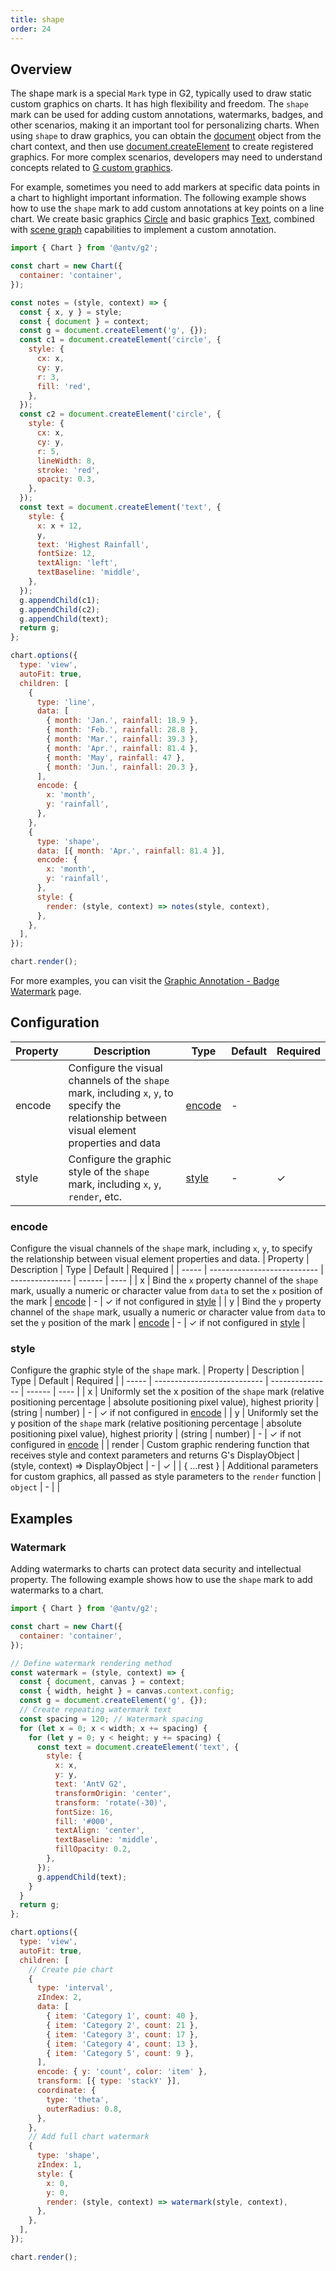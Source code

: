 ```yaml
---
title: shape
order: 24
---
```


## Overview

The shape mark is a special `Mark` type in G2, typically used to draw static custom graphics on charts. It has high flexibility and freedom. The `shape` mark can be used for adding custom annotations, watermarks, badges, and other scenarios, making it an important tool for personalizing charts. When using `shape` to draw graphics, you can obtain the [document](https://g.antv.antgroup.com/api/builtin-objects/document) object from the chart context, and then use [document.createElement](https://g.antv.antgroup.com/api/builtin-objects/document#createelement) to create registered graphics. For more complex scenarios, developers may need to understand concepts related to [G custom graphics](https://g.antv.antgroup.com/guide/advanced-topics/custom-element).

For example, sometimes you need to add markers at specific data points in a chart to highlight important information. The following example shows how to use the `shape` mark to add custom annotations at key points on a line chart. We create basic graphics [Circle](https://g.antv.antgroup.com/api/basic/circle) and basic graphics [Text](https://g.antv.antgroup.com/api/basic/text), combined with [scene graph](https://g.antv.antgroup.com/api/canvas/scenegraph-lifecycle) capabilities to implement a custom annotation.

```js | ob {  pin: false , autoMount: true }
import { Chart } from '@antv/g2';

const chart = new Chart({
  container: 'container',
});

const notes = (style, context) => {
  const { x, y } = style;
  const { document } = context;
  const g = document.createElement('g', {});
  const c1 = document.createElement('circle', {
    style: {
      cx: x,
      cy: y,
      r: 3,
      fill: 'red',
    },
  });
  const c2 = document.createElement('circle', {
    style: {
      cx: x,
      cy: y,
      r: 5,
      lineWidth: 8,
      stroke: 'red',
      opacity: 0.3,
    },
  });
  const text = document.createElement('text', {
    style: {
      x: x + 12,
      y,
      text: 'Highest Rainfall',
      fontSize: 12,
      textAlign: 'left',
      textBaseline: 'middle',
    },
  });
  g.appendChild(c1);
  g.appendChild(c2);
  g.appendChild(text);
  return g;
};

chart.options({
  type: 'view',
  autoFit: true,
  children: [
    {
      type: 'line',
      data: [
        { month: 'Jan.', rainfall: 18.9 },
        { month: 'Feb.', rainfall: 28.8 },
        { month: 'Mar.', rainfall: 39.3 },
        { month: 'Apr.', rainfall: 81.4 },
        { month: 'May', rainfall: 47 },
        { month: 'Jun.', rainfall: 20.3 },
      ],
      encode: {
        x: 'month',
        y: 'rainfall',
      },
    },
    {
      type: 'shape',
      data: [{ month: 'Apr.', rainfall: 81.4 }],
      encode: {
        x: 'month',
        y: 'rainfall',
      },
      style: {
        render: (style, context) => notes(style, context),
      },
    },
  ],
});

chart.render();
```

For more examples, you can visit the [Graphic Annotation - Badge Watermark](/en/examples/annotation/shape#watermark) page.

## Configuration

| Property | Description                                                                                         | Type              | Default | Required |
| -------- | --------------------------------------------------------------------------------------------------- | ----------------- | ------- | -------- |
| encode   | Configure the visual channels of the `shape` mark, including `x`, `y`, to specify the relationship between visual element properties and data | [encode](#encode) | -       |          |
| style    | Configure the graphic style of the `shape` mark, including `x`, `y`, `render`, etc.                | [style](#style)   | -       | ✓        |

### encode

Configure the visual channels of the `shape` mark, including `x`, `y`, to specify the relationship between visual element properties and data.
| Property | Description | Type | Default | Required |
| ----- | --------------------------- | --------------- | ------ | ---- |
| x | Bind the `x` property channel of the `shape` mark, usually a numeric or character value from `data` to set the `x` position of the mark | [encode](/en/manual/core/encode) | - | ✓ if not configured in [style](#style) |
| y | Bind the `y` property channel of the `shape` mark, usually a numeric or character value from `data` to set the `y` position of the mark | [encode](/en/manual/core/encode) | - | ✓ if not configured in [style](#style) |

### style

Configure the graphic style of the `shape` mark.
| Property | Description | Type | Default | Required |
| ----- | --------------------------- | --------------- | ------ | ---- |
| x | Uniformly set the x position of the `shape` mark (relative positioning percentage \| absolute positioning pixel value), highest priority | (string \| number) | - | ✓ if not configured in [encode](#encode) |
| y | Uniformly set the y position of the `shape` mark (relative positioning percentage \| absolute positioning pixel value), highest priority | (string \| number) | - | ✓ if not configured in [encode](#encode) |
| render | Custom graphic rendering function that receives style and context parameters and returns G's DisplayObject | (style, context) => DisplayObject | - | ✓ |
| { ...rest } | Additional parameters for custom graphics, all passed as style parameters to the `render` function | `object` | - | |

## Examples

### Watermark

Adding watermarks to charts can protect data security and intellectual property. The following example shows how to use the `shape` mark to add watermarks to a chart.

```js | ob {  pin: false , autoMount: true }
import { Chart } from '@antv/g2';

const chart = new Chart({
  container: 'container',
});

// Define watermark rendering method
const watermark = (style, context) => {
  const { document, canvas } = context;
  const { width, height } = canvas.context.config;
  const g = document.createElement('g', {});
  // Create repeating watermark text
  const spacing = 120; // Watermark spacing
  for (let x = 0; x < width; x += spacing) {
    for (let y = 0; y < height; y += spacing) {
      const text = document.createElement('text', {
        style: {
          x: x,
          y: y,
          text: 'AntV G2',
          transformOrigin: 'center',
          transform: 'rotate(-30)',
          fontSize: 16,
          fill: '#000',
          textAlign: 'center',
          textBaseline: 'middle',
          fillOpacity: 0.2,
        },
      });
      g.appendChild(text);
    }
  }
  return g;
};

chart.options({
  type: 'view',
  autoFit: true,
  children: [
    // Create pie chart
    {
      type: 'interval',
      zIndex: 2,
      data: [
        { item: 'Category 1', count: 40 },
        { item: 'Category 2', count: 21 },
        { item: 'Category 3', count: 17 },
        { item: 'Category 4', count: 13 },
        { item: 'Category 5', count: 9 },
      ],
      encode: { y: 'count', color: 'item' },
      transform: [{ type: 'stackY' }],
      coordinate: {
        type: 'theta',
        outerRadius: 0.8,
      },
    },
    // Add full chart watermark
    {
      type: 'shape',
      zIndex: 1,
      style: {
        x: 0,
        y: 0,
        render: (style, context) => watermark(style, context),
      },
    },
  ],
});

chart.render();
```
